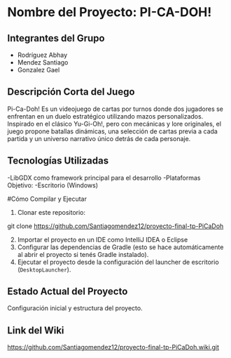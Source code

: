 # Nombre del Proyecto: PI-CA-DOH! 

## Integrantes del Grupo
 
- Rodríguez Abhay
- Mendez Santiago
- Gonzalez Gael


## Descripción Corta del Juego 

Pi-Ca-Doh! Es un videojuego de cartas por turnos donde dos jugadores se enfrentan en un duelo
estratégico utilizando mazos personalizados. Inspirado en el clásico Yu-Gi-Oh!, pero con mecánicas y
lore originales, el juego propone batallas dinámicas, una selección de cartas previa a cada partida y un
universo narrativo único detrás de cada personaje.

## Tecnologías Utilizadas 
-LibGDX como framework principal para el desarrollo
-Plataformas Objetivo: 
-Escritorio (Windows)

#Cómo Compilar y Ejecutar 

1. Clonar este repositorio: 

git clone https://github.com/Santiagomendez12/proyecto-final-tp-PiCaDoh

2. Importar el proyecto en un IDE como IntelliJ IDEA o Eclipse 
3. Configurar las dependencias de Gradle (esto se hace automáticamente al abrir el proyecto si tenés Gradle instalado).
4. Ejecutar el proyecto desde la configuración del launcher de escritorio (`DesktopLauncher`).

## Estado Actual del Proyecto
Configuración inicial y estructura del proyecto.

## Link del Wiki 
https://github.com/Santiagomendez12/proyecto-final-tp-PiCaDoh.wiki.git
